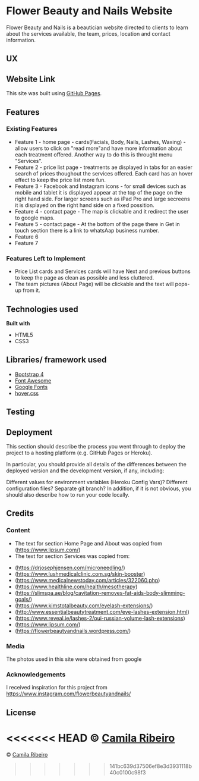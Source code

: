 # Flower Beauty and Nails Website
 Flower Beauty and Nails is a beautician website directed to clients to learn about the services available, the team, prices, location and contact information.

## UX

## Website Link
This site was built using [GitHub Pages](https://camila-ribeiro.github.io/Flower-Beauty_Milestone-Project/).

## Features

### Existing Features
- Feature 1 - home page - cards(Facials, Body, Nails, Lashes, Waxing) -allow users to click on "read more"and have more information about each treatment offered. Another way to do this is throught menu "Services".
- Feature 2 - price list page - treatments ae displayed in tabs for an easier search of prices thoughout the services offered. Each card has an hover effect to keep the price list more fun.
- Feature 3 - Facebook and Instagram icons - for small devices such as mobile and tablet it is displayed appear at the top of the page on the right hand side. For larger screens such as iPad Pro and large secreens it is displayed on the right hand side on a fixed possition.
- Feature 4 - contact page - The map is clickable and it redirect the user to google maps.
- Feature 5 - contact page - At the bottom of the page there in Get in touch section there is a link to whatsAap business number.
- Feature 6
- Feature 7

### Features Left to Implement
- Price List cards and Services cards will have Next and previous buttons to keep the page as clean as possible and less cluttered.
- The team pictures (About Page) will be clickable and the text will pops-up from it.

## Technologies used
<b>Built with</b>
- HTML5
- CSS3

## Libraries/ framework used
- [Bootstrap 4](https://getbootstrap.com/)
- [Font Awesome](https://fontawesome.com/)
- [Google Fonts](https://fonts.google.com/)
- [hover.css]()

## Testing

## Deployment
This section should describe the process you went through to deploy the project to a hosting platform (e.g. GitHub Pages or Heroku).

In particular, you should provide all details of the differences between the deployed version and the development version, if any, including:

Different values for environment variables (Heroku Config Vars)?
Different configuration files?
Separate git branch?
In addition, if it is not obvious, you should also describe how to run your code locally.

## Credits
### Content
- The text for section Home Page and About was copied from (https://www.lipsum.com/)
- The text for section Services was copied from:
 * (https://drjosephjensen.com/microneedling/) 
 * (https://www.lushmedicalclinic.com.sg/skin-booster)
 * (https://www.medicalnewstoday.com/articles/322060.php)
 * (https://www.healthline.com/health/mesotherapy)
 * (https://slimspa.ae/blog/cavitation-removes-fat-aids-body-slimming-goals/)
 * (https://www.kimstotalbeauty.com/eyelash-extensions/)
 * (http://www.essentialbeautytreatment.com/eye-lashes-extension.html)
 * (https://www.reveal.ie/lashes-2/oui-russian-volume-lash-extensions)
 * (https://www.lipsum.com/)
 * (https://flowerbeautyandnails.wordpress.com/)

### Media
The photos used in this site were obtained from google

### Acknowledgements
I received inspiration for this project from https://www.instagram.com/flowerbeautyandnails/

## License
<<<<<<< HEAD
 © [Camila Ribeiro]()
=======
 © [Camila Ribeiro]()
>>>>>>> 141bc639d37506ef8e3d3931118b40c0100c98f3
